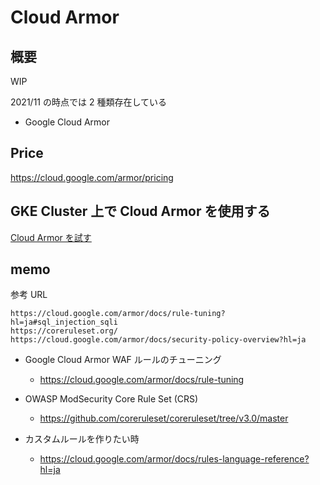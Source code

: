 # Cloud Armor

## 概要

WIP

2021/11 の時点では 2 種類存在している

+ Google Cloud Armor

## Price

https://cloud.google.com/armor/pricing

## GKE Cluster 上で Cloud Armor を使用する

[Cloud Armor を試す](../../kubernetes/feature-cloud-armor)

## memo

参考 URL

```
https://cloud.google.com/armor/docs/rule-tuning?hl=ja#sql_injection_sqli
https://coreruleset.org/
https://cloud.google.com/armor/docs/security-policy-overview?hl=ja
```

+ Google Cloud Armor WAF ルールのチューニング
  + https://cloud.google.com/armor/docs/rule-tuning

+ OWASP ModSecurity Core Rule Set (CRS)
  + https://github.com/coreruleset/coreruleset/tree/v3.0/master
+ カスタムルールを作りたい時
  + https://cloud.google.com/armor/docs/rules-language-reference?hl=ja
